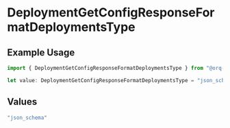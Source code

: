 # DeploymentGetConfigResponseFormatDeploymentsType

## Example Usage

```typescript
import { DeploymentGetConfigResponseFormatDeploymentsType } from "@orq-ai/node/models/operations";

let value: DeploymentGetConfigResponseFormatDeploymentsType = "json_schema";
```

## Values

```typescript
"json_schema"
```